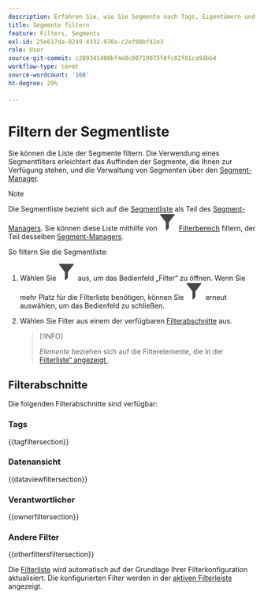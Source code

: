 ```yaml
---
description: Erfahren Sie, wie Sie Segmente nach Tags, Eigentümern und anderen Filtern filtern können.
title: Segmente filtern
feature: Filters, Segments
exl-id: 25e617da-8249-4332-970a-c2ef00bf42e3
role: User
source-git-commit: c209341400bf4e0c00719075f0fc82f81ca9dbb4
workflow-type: tm+mt
source-wordcount: '168'
ht-degree: 29%

---
```


# Filtern der Segmentliste

Sie können die Liste der Segmente filtern. Die Verwendung eines Segmentfilters erleichtert das Auffinden der Segmente, die Ihnen zur Verfügung stehen, und die Verwaltung von Segmenten über den [Segment-Manager](seg-manage.md).

>[!NOTE]
>
>Die Segmentliste bezieht sich auf die [Segmentliste](seg-manage.md#filters-list) als Teil des [Segment-Managers](seg-manage.md). Sie können diese Liste mithilfe von ![Filter](/help/assets/icons/Filter.svg) [Filterbereich](seg-manage.md#filter-panel) filtern, der Teil desselben [Segment-Managers](seg-manage.md).
>


So filtern Sie die Segmentliste:

1. Wählen Sie ![Filter](/help/assets/icons/Filter.svg) aus, um das Bedienfeld „Filter“ zu öffnen. Wenn Sie mehr Platz für die Filterliste benötigen, können Sie ![Filter](/help/assets/icons/Filter.svg) erneut auswählen, um das Bedienfeld zu schließen.
1. Wählen Sie Filter aus einem der verfügbaren [Filterabschnitte](#filter-sections) aus.

   >[!INFO]
   >
   >*Elemente* beziehen sich auf die Filterelemente, die in der [Filterliste“ angezeigt &#x200B;](seg-manage.md#segment-list).
   > 

## Filterabschnitte

Die folgenden Filterabschnitte sind verfügbar:

### Tags

{{tagfiltersection}}

### Datenansicht

{{dataviewfiltersection}}

### Verantwortlicher

{{ownerfiltersection}}


### Andere Filter

{{otherfiltersfiltersection}}


Die [Filterliste](seg-manage.md#segment-list) wird automatisch auf der Grundlage Ihrer Filterkonfiguration aktualisiert. Die konfigurierten Filter werden in der [aktiven Filterleiste](seg-manage.md#active-filter-bar) angezeigt.
